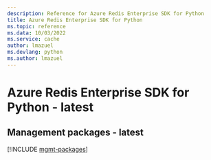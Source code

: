 ```yaml
---
description: Reference for Azure Redis Enterprise SDK for Python
title: Azure Redis Enterprise SDK for Python
ms.topic: reference
ms.data: 10/03/2022
ms.service: cache
author: lmazuel
ms.devlang: python
ms.author: lmazuel
---
```

# Azure Redis Enterprise SDK for Python - latest

## Management packages - latest
[!INCLUDE [mgmt-packages](redis-enterprise-mgmt-index.md)]